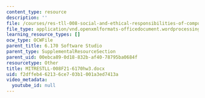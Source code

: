 ```yaml
---
content_type: resource
description: ''
file: /courses/res-tll-008-social-and-ethical-responsibilities-of-computing-serc-fall-2021/f2dffeb462136ce703b1001a3ed7413a_MITRESTLL-008F21-6170hw3.docx
file_type: application/vnd.openxmlformats-officedocument.wordprocessingml.document
learning_resource_types: []
ocw_type: OCWFile
parent_title: 6.170 Software Studio
parent_type: SupplementalResourceSection
parent_uid: 00ebca89-0d18-832b-af40-78795ba0684f
resourcetype: Other
title: MITRESTLL-008F21-6170hw3.docx
uid: f2dffeb4-6213-6ce7-03b1-001a3ed7413a
video_metadata:
  youtube_id: null
---
```

